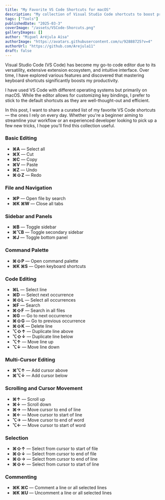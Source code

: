 ```yaml
---
title: "My Favorite VS Code Shortcuts for macOS"
description: "My collection of Visual Studio Code shortcuts to boost productivity."
tags: ["Tools"]
publishedDate: "2025-03-3"
coverImage: "/assets/VSCode-Shorcuts.png"
galleryImages: []
author: "Miguel Aréjula Aísa"
authorImage: "https://avatars.githubusercontent.com/u/92888725?v=4"
authorUrl: "https://github.com/Arejula11"
draft: false
---
```


Visual Studio Code (VS Code) has become my go-to code editor due to its versatility, extensive extension ecosystem, and intuitive interface. Over time, I have explored various features and discovered that mastering keyboard shortcuts significantly boosts my productivity.  

I have used VS Code with different operating systems but primarily on macOS. While the editor allows for customizing key bindings, I prefer to stick to the default shortcuts as they are well-thought-out and efficient.  

In this post, I want to share a curated list of my favorite VS Code shortcuts — the ones I rely on every day. Whether you're a beginner aiming to streamline your workflow or an experienced developer looking to pick up a few new tricks, I hope you'll find this collection useful.  


### Basic Editing
- **⌘A** — Select all 
- **⌘X** — Cut 
- **⌘C** — Copy 
- **⌘V** — Paste 
- **⌘Z** — Undo 
- **⌘⇧Z** — Redo 

### File and Navigation
- **⌘P** — Open file by search 
- **⌘K ⌘W** — Close all tabs 

### Sidebar and Panels
- **⌘B** — Toggle sidebar 
- **⌘⌥B** — Toggle secondary sidebar
- **⌘J** — Toggle bottom panel 

### Command Palette
- **⌘⇧P** — Open command palette
- **⌘K ⌘S** — Open keyboard shortcuts

### Code Editing
- **⌘L** — Select line 
- **⌘D** — Select next occurrence
- **⌘⇧L** — Select all occurrences
- **⌘F** — Search 
- **⌘⇧F** — Search in all files 
- **⌘G** — Go to next occurrence
- **⌘⇧G** — Go to previous occurrence
- **⌘⇧K** — Delete line 
- **⌥⇧↑** — Duplicate line above 
- **⌥⇧↓** — Duplicate line below 
- **⌥↑** — Move line up
- **⌥↓** — Move line down 


### Multi-Cursor Editing
- **⌘⌥↑** — Add cursor above 
- **⌘⌥↓** — Add cursor below 

### Scrolling and Cursor Movement
- **⌘↑** — Scroll up 
- **⌘↓** — Scroll down 
- **⌘→** — Move cursor to end of line 
- **⌘←** — Move cursor to start of line 
- **⌥→** — Move cursor to end of word 
- **⌥←** — Move cursor to start of word 

### Selection
- **⌘⇧↑** — Select from cursor to start of file 
- **⌘⇧↓** — Select from cursor to end of file 
- **⌘⇧→** — Select from cursor to end of line 
- **⌘⇧←** — Select from cursor to start of line 

### Commenting
- **⌘K ⌘C** — Comment a line or all selected lines 
- **⌘K ⌘U** — Uncomment a line or all selected lines 
